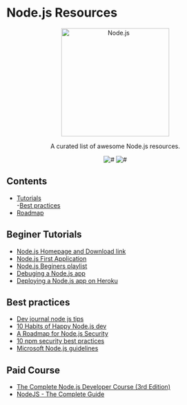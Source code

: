 # Node.js Resources

<div align="center">
		<img width="250" src="https://devicons.github.io/devicon/devicon.git/icons/nodejs/nodejs-original-wordmark.svg" alt="Node.js">
	</div>
<div align="center">

A curated list of awesome Node.js resources.

![#](https://badgen.net/badge/best-practices/5+/red)
![#](https://badgen.net/badge/educational/5+/green)

</div>

## Contents

- [Tutorials](#beginer-tutorials)<br/> -[Best practices](#best-practices)
- [Roadmap](https://github.com/aliyr/Nodejs-Developer-Roadmap/blob/master/Node.js-developer-roadmap.png)

## Beginer Tutorials

- [Node.js Homepage and Download link](https://nodejs.org/en/)
- [Node.js First Application ](https://www.tutorialspoint.com/nodejs/nodejs_first_application.htm)
- [Node.js Beginers playlist](https://www.youtube.com/watch?v=w-7RQ46RgxU&list=PL4cUxeGkcC9gcy9lrvMJ75z9maRw4byYp)
- [Debuging a Node.js app](https://blog.heroku.com/debug-node-applications)
- [Deploying a Node.js app on Heroku](https://devcenter.heroku.com/articles/deploying-nodejs)

## Best practices

- [Dev journal node js tips](https://developersjournal.in/top-10-nodejs-tips-developers/)
- [10 Habits of Happy Node.js dev](https://blog.heroku.com/node-habits)
- [A Roadmap for Node.js Security](https://nodesecroadmap.fyi/)
- [10 npm security best practices](https://snyk.io/blog/ten-npm-security-best-practices/)
- [Microsoft Node.js guidelines](https://github.com/microsoft/nodejs-guidelines)

## Paid Course 

- [The Complete Node.js Developer Course (3rd Edition)](https://www.udemy.com/course/the-complete-nodejs-developer-course-2/)
- [NodeJS - The Complete Guide](https://www.udemy.com/course/nodejs-the-complete-guide/)

